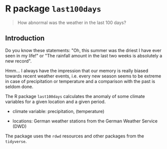 # R package `last100days`

> How abnormal was the weather in the last 100 days?

## Introduction

Do you know these statements: "Oh, this summer was the driest I have ever seen in my life!" or "The rainfall amount in the last two weeks is absolutely a new record".

Hmm... I always have the impression that our memory is really biased towards recent weather events, i.e. every new season seems to be extreme in case of precipitation or temperature and a comparison with the past is seldom done.

The R package `last100days` calculates the anomaly of some climate variables for a given location and a given period.

-   climate variable: precipitation, (temperature)

-   locations: German weather stations from the German Weather Service (DWD)

The package uses the `rdwd` resources and other packages from the `tidyverse`.
